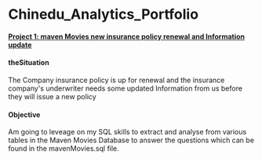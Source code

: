 # Chinedu_Analytics_Portfolio

#### [Project 1: maven Movies new insurance policy renewal and Information update](https://github.com/Gingercapo/mavenMoviesProject_1)
#### theSituation
The Company insurance policy is up for renewal and the insurance company's underwriter needs some updated Information from us before they will issue a new policy

#### Objective
Am going to leveage on my SQL skills to extract and analyse from various tables in the Maven Movies Database to answer the questions which can be found in the mavenMovies.sql file.

